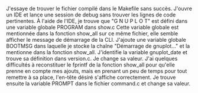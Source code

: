 J'essaye de trouver le fichier compilé dans le Makefile sans succès.
J'ouvre un IDE et lance une session de debug sans trouver les lignes de code pertinentes.
À l'aide de l'IDE, je trouve que "G N U P L O T" est défini dans une variable globale PROGRAM dans show.c
Cette variable globale est mentionnée dans la fonction show_all sur ce même fichier, elle semble afficher le message de démarrage de la CLI.
J'ajoute une variable globale BOOTMSG dans laquelle je stocke la chaîne "Démarrage de gnuplot..." et la mentionne dans la fonction show_all.
J'identifie la variable gnuplot_date et trouve sa définition dans version.c. Je change sa valeur.
J'ai quelques difficultés à reconstituer le fprintf de la fonction show_all pour qu'elle prenne en compte mes ajouts, mais en prenant un peu de temps pour tout remettre à sa place, l'en-tête désiré s'affiche correctement.
Je trouve ensuite la variable PROMPT dans le fichier command.c et change sa valeur.

<!--stackedit_data:
eyJoaXN0b3J5IjpbMTI3OTEzODgzNSwtMTY1Mzg1MzU0NCwxMD
Q4MjgyNzMxLC0yMDg4NzQ2NjEyXX0=
-->